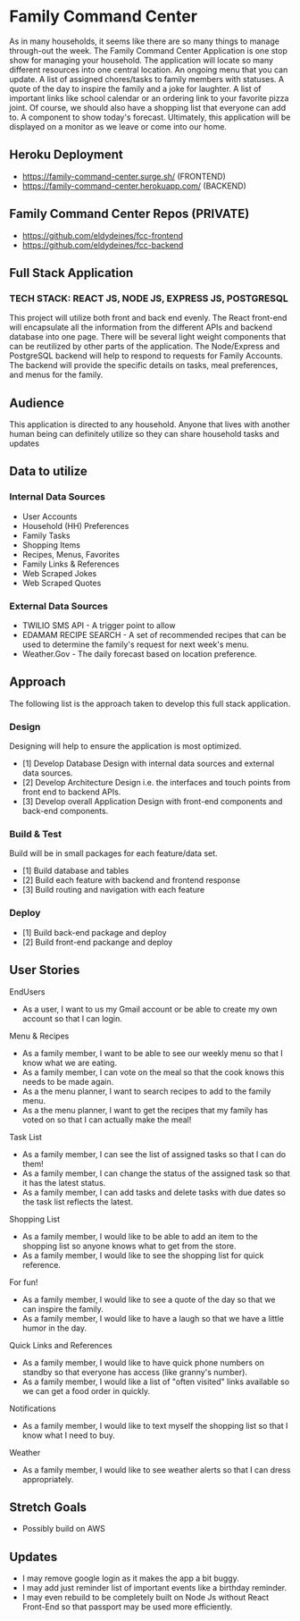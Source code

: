 # Family Command Center
As in many households, it seems like there are so many things to manage through-out the week.  The Family Command Center Application is one stop show for managing your household.  The application will locate so many different resources into one central location.  An ongoing menu that you can update. A list of assigned chores/tasks to family members with statuses.  A quote of the day to inspire the family and a joke for laughter. A list of important links like school calendar or an ordering link to your favorite pizza joint. Of course, we should also have a shopping list that everyone can add to. A component to show today's forecast. Ultimately, this application will be displayed on a monitor as we leave or come into our home. 

## Heroku Deployment
 - https://family-command-center.surge.sh/ (FRONTEND)
 - https://family-command-center.herokuapp.com/ (BACKEND)

## Family Command Center Repos (PRIVATE)
 - https://github.com/eldydeines/fcc-frontend
 - https://github.com/eldydeines/fcc-backend

## Full Stack Application
### TECH STACK: REACT JS, NODE JS, EXPRESS JS, POSTGRESQL
This project will utilize both front and back end evenly. The React front-end will encapsulate all the information from the different APIs and backend database into one page. There will be several light weight components that can be reutilized by other parts of the application. The Node/Express and PostgreSQL backend will help to respond to requests for Family Accounts.  The backend will provide the specific details on tasks, meal preferences, and menus for the family. 

## Audience
This application is directed to any household. Anyone that lives with another human being can definitely utilize so they can share household tasks and updates   

## Data to utilize

### Internal Data Sources
- User Accounts
- Household (HH) Preferences
- Family Tasks
- Shopping Items
- Recipes, Menus, Favorites
- Family Links & References
- Web Scraped Jokes
- Web Scraped Quotes

### External Data Sources
- TWILIO SMS API - A trigger point to allow 
- EDAMAM RECIPE SEARCH - A set of recommended recipes that can be used to determine the family's request for next week's menu.
- Weather.Gov - The daily forecast based on location preference. 

## Approach
The following list is the approach taken to develop this full stack application. 

### Design
Designing will help to ensure the application is most optimized. 
- [1] Develop Database Design with internal data sources and external data sources.
- [2] Develop Architecture Design i.e. the interfaces and touch points from front end to backend APIs.
- [3] Develop overall Application Design with front-end components and back-end components.

### Build & Test
Build will be in small packages for each feature/data set.
- [1] Build database and tables 
- [2] Build each feature with backend and frontend response
- [3] Build routing and navigation with each feature 

### Deploy
- [1] Build back-end package and deploy
- [2] Build front-end packange and deploy

## User Stories
EndUsers
- As a user, I want to us my Gmail account or be able to create my own account so that I can login. 

Menu & Recipes
- As a family member, I want to be able to see our weekly menu so that I know what we are eating. 
- As a family member, I can vote on the meal so that the cook knows this needs to be made again. 
- As a the menu planner, I want to search recipes to add to the family menu.
- As a the menu planner, I want to get the recipes that my family has voted on so that I can actually make the meal!
 
Task List 
- As a family member, I can see the list of assigned tasks so that I can do them!
- As a family member, I can change the status of the assigned task so that it has the latest status. 
- As a family member, I can add tasks and delete tasks with due dates so the task list reflects the latest. 

Shopping List
- As a family member, I would like to be able to add an item to the shopping list so anyone knows what to get from the store. 
- As a family member, I would like to see the shopping list for quick reference.

For fun!
- As a family member, I would like to see a quote of the day so that we can inspire the family.
- As a family member, I would like to have a laugh so that we have a little humor in the day. 

Quick Links and References
- As a family member, I would like to have quick phone numbers on standby so that everyone has access (like granny's number). 
- As a family member, I would like a list of "often visited" links available so we can get a food order in quickly. 

Notifications
- As a family member, I would like to text myself the shopping list so that I know what I need to buy. 

Weather
- As a family member, I would like to see weather alerts so that I can dress appropriately.

## Stretch Goals
- Possibly build on AWS 

## Updates
- I may remove google login as it makes the app a bit buggy. 
- I may add just reminder list of important events like a birthday reminder.
- I may even rebuild to be completely built on Node Js without React Front-End so that passport may be used more efficiently.
